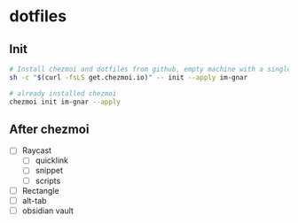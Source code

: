 # dotfiles

## Init

```bash
# Install chezmoi and dotfiles from github, empty machine with a single command
sh -c "$(curl -fsLS get.chezmoi.io)" -- init --apply im-gnar

# already installed chezmoi
chezmoi init im-gnar --apply
```

## After chezmoi

- [ ] Raycast
  - [ ] quicklink
  - [ ] snippet
  - [ ] scripts
- [ ] Rectangle
- [ ] alt-tab
- [ ] obsidian vault
